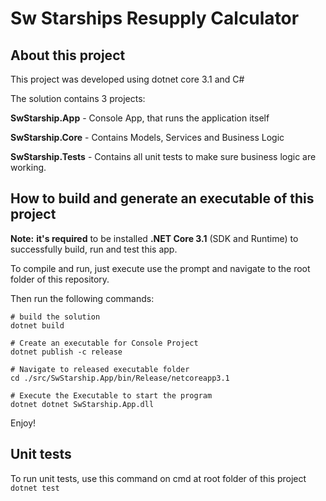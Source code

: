 # Sw Starships Resupply Calculator 

## **About this project** 
This project was developed using dotnet core 3.1 and C# 

The solution contains 3 projects:

**SwStarship.App** - Console App, that runs the application itself

**SwStarship.Core** - Contains Models, Services and Business Logic 

**SwStarship.Tests** - Contains all unit tests to make sure business logic are working.

## **How to build and generate an executable of this project**

**Note:** **it's required** to be installed **.NET Core 3.1** (SDK and Runtime) to successfully build, run and test this app.

To compile and run, just execute use the prompt and navigate to the root folder of this repository. 

Then run the following commands:

```
# build the solution
dotnet build

# Create an executable for Console Project
dotnet publish -c release 

# Navigate to released executable folder
cd ./src/SwStarship.App/bin/Release/netcoreapp3.1

# Execute the Executable to start the program
dotnet dotnet SwStarship.App.dll
```

Enjoy!

## **Unit tests**
To run unit tests, use this command on cmd at root folder of this project `dotnet test`